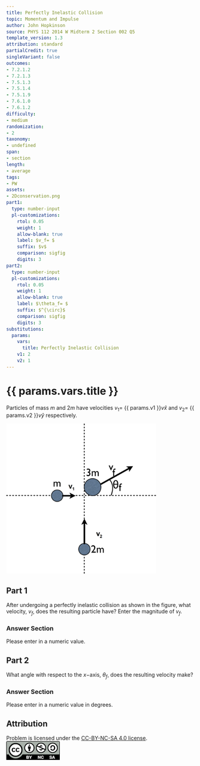 ```yaml
---
title: Perfectly Inelastic Collision
topic: Momentum and Impulse
author: John Hopkinson
source: PHYS 112 2014 W Midterm 2 Section 002 Q5
template_version: 1.3
attribution: standard
partialCredit: true
singleVariant: false
outcomes:
- 7.2.1.2
- 7.2.1.3
- 7.5.1.3
- 7.5.1.4
- 7.5.1.9
- 7.6.1.0
- 7.6.1.2
difficulty:
- medium
randomization:
- 2
taxonomy:
- undefined
span:
- section
length:
- average
tags:
- PW
assets:
- 2Dconservation.png
part1:
  type: number-input
  pl-customizations:
    rtol: 0.05
    weight: 1
    allow-blank: true
    label: $v_f= $
    suffix: $v$
    comparison: sigfig
    digits: 3
part2:
  type: number-input
  pl-customizations:
    rtol: 0.05
    weight: 1
    allow-blank: true
    label: $\theta_f= $
    suffix: $^{\circ}$
    comparison: sigfig
    digits: 3
substitutions:
  params:
    vars:
      title: Perfectly Inelastic Collision
    v1: 2
    v2: 1
---
```

# {{ params.vars.title }}
Particles of mass $m$ and $2m$ have velocities $v_1=$ {{ params.v1 }}$v\hat{x}$ and $v_2=$ {{ params.v2 }}$v\hat{y}$ respectively.

<img src="2Dconservation.png" alt="Figure of a particle of mass m travelling to the right with velocity v1 along the x-axis and a particle of mass 2m travelling up with velocity v2 along the right axis. The two particles collide and form a resulting particle of mass 3m which moves with velocity v f at an angle theta f with respect to the x-axis." width=400>

## Part 1

After undergoing a perfectly inelastic collision as shown in the figure, what velocity, $v_f$, does the resulting particle have? Enter the magnitude of $v_f$.

### Answer Section

Please enter in a numeric value.

## Part 2

What angle with respect to the $x-$axis, $\theta_f$, does the resulting velocity make?

### Answer Section

Please enter in a numeric value in degrees.

## Attribution

Problem is licensed under the [CC-BY-NC-SA 4.0 license](https://creativecommons.org/licenses/by-nc-sa/4.0/).<br> ![The Creative Commons 4.0 license requiring attribution-BY, non-commercial-NC, and share-alike-SA license.](https://raw.githubusercontent.com/firasm/bits/master/by-nc-sa.png)